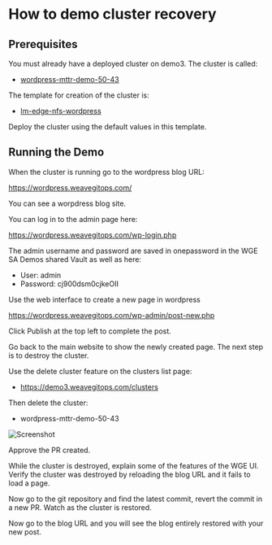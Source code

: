 # How to demo cluster recovery

## Prerequisites

You must already have a deployed cluster on demo3.
The cluster is called: 

* [wordpress-mttr-demo-50-43](https://demo3.weavegitops.com/cluster/details?clusterName=wordpress-mttr-demo-50-43)

The template for creation of the cluster is:

* [lm-edge-nfs-wordpress](https://demo3.weavegitops.com/templates/lm-edge-nfs-wordpress/create)

Deploy the cluster using the default values in this template.

## Running the Demo

When the cluster is running go to the wordpress blog URL:

https://wordpress.weavegitops.com/

You can see a worpdress blog site.

You can log in to the admin page here:

https://wordpress.weavegitops.com/wp-login.php

The admin username and password are saved in onepassword in the WGE SA Demos shared Vault as well as here:

* User: admin
* Password: cj900dsm0cjkeOII

Use the web interface to create a new page in wordpress

https://wordpress.weavegitops.com/wp-admin/post-new.php

Click Publish at the top left to complete the post.


Go back to the main website to show the newly created page.
The next step is to destroy the cluster.

Use the delete cluster feature on the clusters list page:

* https://demo3.weavegitops.com/clusters

Then delete the cluster:
* wordpress-mttr-demo-50-43

![Screenshot](https://user-images.githubusercontent.com/1316183/216016268-f3d50bc2-0dee-4661-a9f2-e6c837c2006c.png)

Approve the PR created.

While the cluster is destroyed, explain some of the features of the WGE UI.
Verify the cluster was destroyed by reloading the blog URL and it fails to load a page.

Now go to the git repository and find the latest commit, revert the commit in a new PR.
Watch as the cluster is restored.

Now go to the blog URL and you will see the blog entirely restored with your new post.



